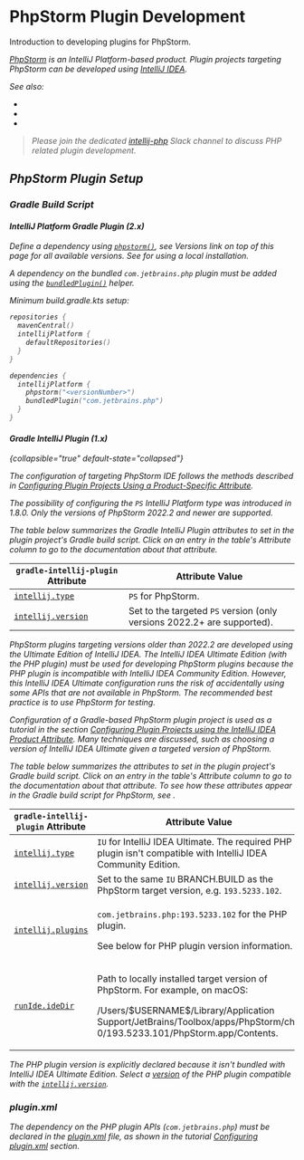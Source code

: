 <!-- Copyright 2000-2024 JetBrains s.r.o. and contributors. Use of this source code is governed by the Apache 2.0 license. -->

# PhpStorm Plugin Development

<link-summary>Introduction to developing plugins for PhpStorm.</link-summary>

<var name="productID" value="phpstorm"/>
<var name="marketplaceProductID" value="phpstorm"/>
<include from="snippets.md" element-id="jetbrainsIDE_TLDR"/>

[PhpStorm](https://www.jetbrains.com/phpstorm/) is an IntelliJ Platform-based product.
Plugin projects targeting PhpStorm can be developed using [IntelliJ IDEA](idea.md).

<include from="snippets.md" element-id="jetbrainsProductOpenSourceLicense"/>

See also:

* [](plugin_alternatives.md#phpstorm-advanced-metadata)
* [](php_open_api.md)
* [](existing_plugins.md)

> Please join the dedicated [intellij-php](https://jetbrains-platform.slack.com/archives/C5P9YB0LT/p1653913208725609) Slack channel to discuss PHP related plugin development.
>

## PhpStorm Plugin Setup

### Gradle Build Script

#### IntelliJ Platform Gradle Plugin (2.x)

Define a dependency using [`phpstorm()`](tools_intellij_platform_gradle_plugin_dependencies_extension.md), see _Versions_ link on top of this page for all available versions.
See [](tools_intellij_platform_gradle_plugin.md#dependenciesLocalPlatform) for using a local installation.

A dependency on the bundled `com.jetbrains.php` plugin must be added using the [`bundledPlugin()`](tools_intellij_platform_gradle_plugin_dependencies_extension.md#plugins) helper.

Minimum <path>build.gradle.kts</path> setup:

```kotlin
repositories {
  mavenCentral()
  intellijPlatform {
    defaultRepositories()
  }
}

dependencies {
  intellijPlatform {
    phpstorm("<versionNumber>")
    bundledPlugin("com.jetbrains.php")
  }
}
```

#### Gradle IntelliJ Plugin (1.x)

{collapsible="true" default-state="collapsed"}

<tabs>

<tab title="PhpStorm IDE">

The configuration of targeting PhpStorm IDE follows the methods described in [Configuring Plugin Projects Using a Product-Specific Attribute](dev_alternate_products.md#configuring-plugin-projects-using-a-product-specific-attribute).

The possibility of configuring the `PS` IntelliJ Platform type was introduced in [](tools_gradle_intellij_plugin.md) 1.8.0.
Only the versions of PhpStorm 2022.2 and newer are supported.

The table below summarizes the Gradle IntelliJ Plugin attributes to set in the plugin project's Gradle build script.
Click on an entry in the table's *Attribute* column to go to the documentation about that attribute.

| `gradle-intellij-plugin` Attribute                                               | Attribute Value                                                         |
|----------------------------------------------------------------------------------|-------------------------------------------------------------------------|
| [`intellij.type`](tools_gradle_intellij_plugin.md#intellij-extension-type)       | `PS` for PhpStorm.                                                      |
| [`intellij.version`](tools_gradle_intellij_plugin.md#intellij-extension-version) | Set to the targeted `PS` version (only versions 2022.2+ are supported). |

</tab>

<tab title="PHP Plugin">

PhpStorm plugins targeting versions older than 2022.2 are developed using the Ultimate Edition of IntelliJ IDEA.
The IntelliJ IDEA Ultimate Edition (with the PHP plugin) must be used for developing PhpStorm plugins because the PHP plugin is incompatible with IntelliJ IDEA Community Edition.
However, this IntelliJ IDEA Ultimate configuration runs the risk of accidentally using some APIs that are not available in PhpStorm.
The recommended best practice is to use PhpStorm for testing.

Configuration of a Gradle-based PhpStorm plugin project is used as a tutorial in the section [Configuring Plugin Projects using the IntelliJ IDEA Product Attribute](dev_alternate_products.md#configuring-plugin-projects-using-the-intellij-idea-product-attribute).
Many techniques are discussed, such as choosing a version of IntelliJ IDEA Ultimate given a targeted version of PhpStorm.

The table below summarizes the [](tools_gradle_intellij_plugin.md) attributes to set in the plugin project's Gradle build script.
Click on an entry in the table's *Attribute* column to go to the documentation about that attribute.
To see how these attributes appear in the Gradle build script for PhpStorm, see [](dev_alternate_products.md#configuring-gradle-build-script-using-the-intellij-idea-product-attribute).

| `gradle-intellij-plugin` Attribute                                               | Attribute Value                                                                                                                                                                                                                 |
|----------------------------------------------------------------------------------|---------------------------------------------------------------------------------------------------------------------------------------------------------------------------------------------------------------------------------|
| [`intellij.type`](tools_gradle_intellij_plugin.md#intellij-extension-type)       | `IU` for IntelliJ IDEA Ultimate. The required PHP plugin isn't compatible with IntelliJ IDEA Community Edition.                                                                                                                 |
| [`intellij.version`](tools_gradle_intellij_plugin.md#intellij-extension-version) | Set to the same `IU` BRANCH.BUILD as the PhpStorm target version, e.g. `193.5233.102`.                                                                                                                                          |
| [`intellij.plugins`](tools_gradle_intellij_plugin.md#intellij-extension-plugins) | <p>`com.jetbrains.php:193.5233.102` for the PHP plugin.</p><p>See below for PHP plugin version information.</p>                                                                                                                 |
| [`runIde.ideDir`](tools_gradle_intellij_plugin.md#tasks-runide-idedir)           | <p>Path to locally installed target version of PhpStorm. For example, on macOS:</p><p><path>/Users/\$USERNAME\$/Library/Application Support/JetBrains/Toolbox/apps/PhpStorm/ch-0/193.5233.101/PhpStorm.app/Contents</path>.</p> |

The PHP plugin version is explicitly declared because it isn't bundled with IntelliJ IDEA Ultimate Edition.
Select a [version](https://plugins.jetbrains.com/plugin/6610-php/versions) of the PHP plugin compatible with the [`intellij.version`](tools_gradle_intellij_plugin.md#intellij-extension-version).

</tab>

</tabs>

### plugin.xml

The dependency on the PHP plugin APIs (`com.jetbrains.php`) must be declared in the <path>[plugin.xml](plugin_configuration_file.md)</path> file, as shown in the tutorial [Configuring plugin.xml](dev_alternate_products.md#configuring-pluginxml) section.
